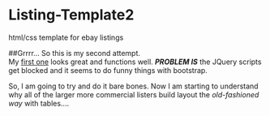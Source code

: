 # Listing-Template2
html/css template for ebay listings

##Grrrr... So this is my second attempt.  
My [first one](https://github.com/colost8rams/Listing-Template) looks great and functions well.  ***PROBLEM IS*** the JQuery scripts get blocked and it seems to do funny things with bootstrap. 

So, I am going to try and do it bare bones.  Now I am starting to understand why all of the larger more commercial listers build layout the *old-fashioned way* with tables....
